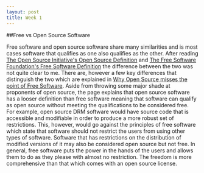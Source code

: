 ```yaml
---
layout: post
title: Week 1
---
```

##Free vs Open Source Software  

Free software and open source software share many similarities and is most cases software that qualifies as one also qualifies as the other. After reading [The Open Source Initiative's Open Source Definition](https://opensource.org/osd) and [The Free Software Foundation's Free Software Definition](https://www.gnu.org/philosophy/free-sw.html) the difference between the two was not quite clear to me. There are, however a few key differences that distinguish the two which are explained in [Why Open Source misses the point of Free Software](https://www.gnu.org/philosophy/open-source-misses-the-point.html). Aside from throwing some major shade at proponents of open source, the page explains that open source software has a looser definition than free software meaning that software can qualify as open source without meeting the qualifications to be considered free. For example, open source DRM software would have source code that is accessible and modifiable in order to produce a more robust set of restrictions. This, however, would go against the principles of free software which state that software should not restrict the users from using other types of software. Software that has restrictions on the distribution of modified versions of it may also be considered open source but not free. In general, free software puts the power in the hands of the users and allows them to do as they please with almost no restriction. The freedom is more comprehensive than that which comes with an open source license.
